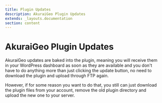 ```yaml
---
title: Plugin Updates
description: AkuraiGeo Plugin Updates
extends: _layouts.documentation
section: content
---
```


# AkuraiGeo Plugin Updates

AkuraiGeo updates are baked into the plugin, meaning you will receive them in your WordPress dashboard as soon as they are available and you don't have to do anything more than just clicking the update button, no need to download the plugin and upload through FTP again.

However, if for some reason you want to do that, you still can just download the plugin files from your account, remove the old plugin directory and upload the new one to your server.
